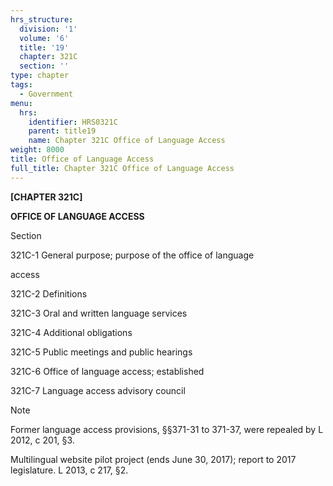 ```yaml
---
hrs_structure:
  division: '1'
  volume: '6'
  title: '19'
  chapter: 321C
  section: ''
type: chapter
tags:
  - Government
menu:
  hrs:
    identifier: HRS0321C
    parent: title19
    name: Chapter 321C Office of Language Access
weight: 8000
title: Office of Language Access
full_title: Chapter 321C Office of Language Access
---
```

**[CHAPTER 321C]**

**OFFICE OF LANGUAGE ACCESS**

Section

321C-1 General purpose; purpose of the office of language

access

321C-2 Definitions

321C-3 Oral and written language services

321C-4 Additional obligations

321C-5 Public meetings and public hearings

321C-6 Office of language access; established

321C-7 Language access advisory council

Note

Former language access provisions, §§371-31 to 371-37, were repealed by L 2012, c 201, §3.

Multilingual website pilot project (ends June 30, 2017); report to 2017 legislature. L 2013, c 217, §2.